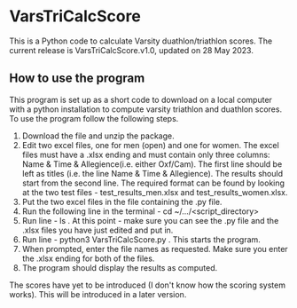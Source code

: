 # VarsTriCalcScore
 This is a Python code to calculate Varsity duathlon/triathlon scores.
 The current release is VarsTriCalcScore.v1.0, updated on 28 May 2023.

## How to use the program
This program is set up as a short code to download on a local computer with a python installation to compute varsity triathlon and duathlon scores.
To use the program follow the following steps.
1. Download the file and unzip the package.
2. Edit two excel files, one for men (open) and one for women. The excel files must have a .xlsx ending and must contain only three columns: Name & Time & Allegience(i.e. either Oxf/Cam). The first line should be left as titles (i.e. the line Name & Time & Allegience). The results should start from the second line. The required format can be found by looking at the two test files - test_results_men.xlsx and test_results_women.xlsx.
3. Put the two excel files in the file containing the .py file.
4. Run the following line in the terminal - cd ~/.../<script_directory>
5. Run line - ls . At this point - make sure you can see the .py file and the .xlsx files you have just edited and put in.
6. Run line - python3 VarsTriCalcScore.py . This starts the program.
7. When prompted, enter the file names as requested. Make sure you enter the .xlsx ending for both of the files.
8. The program should display the results as computed.

The scores have yet to be introduced (I don't know how the scoring system works). This will be introduced in a later version.
